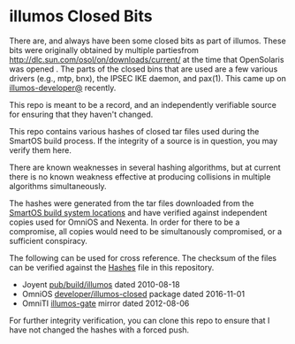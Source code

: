 # illumos Closed Bits

There are, and always have been some closed bits as part of illumos. These bits
were originally obtained by multiple partiesfrom
http://dlc.sun.com/osol/on/downloads/current/ at the time that OpenSolaris was
opened . The parts of the closed bins that are used are a few various drivers
(e.g., mtp, bnx), the IPSEC IKE daemon, and pax(1). This came up on
[illumos-developer@][3] recently.

This repo is meant to be a record, and an independently verifiable source for
ensuring that they haven't changed.

This repo contains various hashes of closed tar files used during the SmartOS
build process. If the integrity of a source is in question, you may verify
them here.

There are known weaknesses in several hashing algorithms, but at current there
is no known weakness effective at producing collisions in multiple algorithms
simultaneously.

The hashes were generated from the tar files downloaded from the [SmartOS build
system locations][1] and have verified against independent copies used for
OmniOS and Nexenta. In order for there to be a compromise, all copies would
need to be simultanously compromised, or a sufficient conspiracy.

The following can be used for cross reference. The checksum of the files can
be verified against the [Hashes](./Hashes) file in this repository.

* Joyent [pub/build/illumos][5] dated 2010-08-18
* OmniOS [developer/illumos-closed][2] package dated 2016-11-01
* OmniTI [illumos-gate][4] mirror dated 2012-08-06

For further integrity verification, you can clone this repo to ensure that I
have not changed the hashes with a forced push.

[1]: https://github.com/joyent/smartos-live/blob/master/sample.configure.smartos#L27-L32
[2]: https://pkg.omniti.com/omnios/r151020/info/0/pkg%3A%2F%2Fomnios%2Fdeveloper%2Fillumos-closed%405.11%2C5.11-0.151020%3A20161101T224748Z
[3]: https://illumos.topicbox.com/groups/developer/T5cf348469c9ec7a3-M8baaf354c1f2d91acd8c23c4
[4]: https://mirrors.omniti.com/illumos-gate/
[5]: https://download.joyent.com/pub/build/illumos
